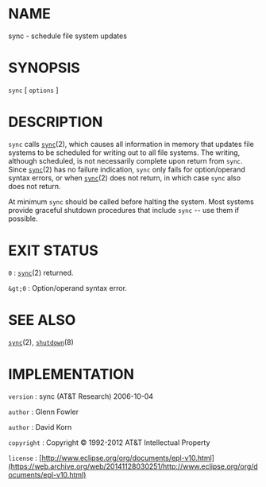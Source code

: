 # NAME

sync - schedule file system updates

# SYNOPSIS

`sync` \[ `options` \]

# DESCRIPTION

`sync` calls
[`sync`](/web/20141128030251/http://www2.research.att.com/~astopen/man/man2/sync.html)(2),
which causes all information in memory that updates file systems to be
scheduled for writing out to all file systems. The writing, although
scheduled, is not necessarily complete upon return from `sync`.
Since
[`sync`](/web/20141128030251/http://www2.research.att.com/~astopen/man/man2/sync.html)(2)
has no failure indication, `sync` only fails for option/operand syntax
errors, or when
[`sync`](/web/20141128030251/http://www2.research.att.com/~astopen/man/man2/sync.html)(2)
does not return, in which case `sync` also does not return.

At minimum `sync` should be called before halting the system. Most
systems provide graceful shutdown procedures that include `sync` --
use them if possible.

# EXIT STATUS

`0`
: [`sync`](/web/20141128030251/http://www2.research.att.com/~astopen/man/man2/sync.html)(2) returned.

`&gt;0`
:   Option/operand syntax error.

# SEE ALSO

[`sync`](/web/20141128030251/http://www2.research.att.com/~astopen/man/man2/sync.html)(2),
[`shutdown`](/web/20141128030251/http://www2.research.att.com/~astopen/man/man8/shutdown.html)(8)

# IMPLEMENTATION

`version`
:   sync (AT&T Research) 2006-10-04

`author`
:   Glenn Fowler

`author`
:   David Korn

`copyright`
:   Copyright © 1992-2012 AT&T Intellectual Property

`license`
:   [http://www.eclipse.org/org/documents/epl-v10.html](https://web.archive.org/web/20141128030251/http://www.eclipse.org/org/documents/epl-v10.html)


